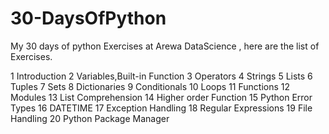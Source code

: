 # 30-DaysOfPython

My 30 days of python Exercises at Arewa DataScience , here are the list of Exercises.

1 Introduction
2 Variables,Built-in Function
3 Operators
4 Strings
5 Lists
6 Tuples
7 Sets
8 Dictionaries
9 Conditionals
10 Loops
11 Functions
12 Modules
13 List Comprehension
14 Higher order Function
15 Python Error Types
16 DATETIME
17 Exception Handling
18 Regular Expressions
19 File Handling
20 Python Package Manager
